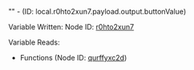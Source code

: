 "" - (ID: local.r0hto2xun7.payload.output.buttonValue)

Variable Written:
Node ID: [r0hto2xun7](../nodes/r0hto2xun7.md)

Variable Reads:
* Functions (Node ID: [qurffyxc2d](../nodes/qurffyxc2d.md))
